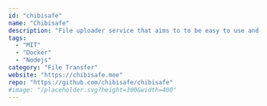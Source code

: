 ```yaml
---
id: "chibisafe"
name: "Chibisafe"
description: "File uploader service that aims to to be easy to use and set up. It accepts files, photos, documents, anything you imagine and gives you back a shareable link for you to send to others."
tags:
  - "MIT"
  - "Docker"
  - "Nodejs"
category: "File Transfer"
website: "https://chibisafe.moe"
repo: "https://github.com/chibisafe/chibisafe"
#image: "/placeholder.svg?height=300&width=400"
---
```


